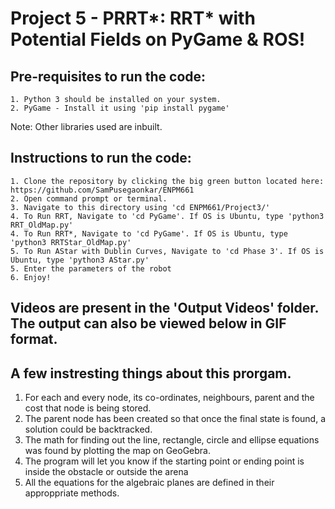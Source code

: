 <h1>Project 5 - PRRT*: RRT* with Potential Fields on PyGame & ROS!</h1>

  <h2>Pre-requisites to run the code:</h2>

    1. Python 3 should be installed on your system.
    2. PyGame - Install it using 'pip install pygame'

Note:  Other libraries used are inbuilt.</br>

  <h2>Instructions to run the code:</h2>
  
    1. Clone the repository by clicking the big green button located here: https://github.com/SamPusegaonkar/ENPM661
    2. Open command prompt or terminal.
    3. Navigate to this directory using 'cd ENPM661/Project3/'
    4. To Run RRT, Navigate to 'cd PyGame'. If OS is Ubuntu, type 'python3 RRT_OldMap.py'
    4. To Run RRT*, Navigate to 'cd PyGame'. If OS is Ubuntu, type 'python3 RRTStar_OldMap.py'
    5. To Run AStar with Dublin Curves, Navigate to 'cd Phase 3'. If OS is Ubuntu, type 'python3 AStar.py'
    5. Enter the parameters of the robot
    6. Enjoy!


<h2>Videos are present in the 'Output Videos' folder. The output can also be viewed below in GIF format.</h2>

## A few instresting things about this prorgam.
  1. For each and every node, its co-ordinates, neighbours, parent and the cost that node is being stored.
  2. The parent node has been created so that once the final state is found, a solution could be backtracked.
  3. The math for finding out the line, rectangle, circle and ellipse equations was found by plotting the map on GeoGebra.
  4. The program will let you know if the starting point or ending point is inside the obstacle or outside the arena
  5. All the equations for the algebraic planes are defined in their approppriate methods.